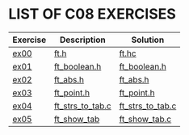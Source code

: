 # LIST OF C08 EXERCISES

|Exercise  |Description |Solution                     
|----------|------------|---------
|[ex00](https://github.com/achrafelkhnissi/1337/tree/master/Piscine-2021/DAYS/C08/ex00/) | [ft.h](https://github.com/achrafelkhnissi/1337/tree/master/Piscine-2021/DAYS/C08/ex00/README.md) | [ft.hc](https://github.com/achrafelkhnissi/1337/tree/master/Piscine-2021/DAYS/C08/ex00/ft.h)
|[ex01](https://github.com/achrafelkhnissi/1337/tree/master/Piscine-2021/DAYS/C08/ex01) | [ft_boolean.h](https://github.com/achrafelkhnissi/1337/tree/master/Piscine-2021/DAYS/C08/ex01/README.md) | [ft_boolean.h](https://github.com/achrafelkhnissi/1337/tree/master/Piscine-2021/DAYS/C08/ex01/ft_boolean.h)
|[ex02](https://github.com/achrafelkhnissi/1337/tree/master/Piscine-2021/DAYS/C08/ex02) | [ft_abs.h](https://github.com/achrafelkhnissi/1337/tree/master/Piscine-2021/DAYS/C08/ex02/README.md) | [ft_abs.h](https://github.com/achrafelkhnissi/1337/tree/master/Piscine-2021/DAYS/C08/ex02/ft_abs.h)
|[ex03](https://github.com/achrafelkhnissi/1337/tree/master/Piscine-2021/DAYS/C08/ex03) | [ft_point.h](https://github.com/achrafelkhnissi/1337/tree/master/Piscine-2021/DAYS/C08/ex03/README.md) | [ft_point.h](https://github.com/achrafelkhnissi/1337/tree/master/Piscine-2021/DAYS/C08/ex03/ft_point.h)
|[ex04](https://github.com/achrafelkhnissi/1337/tree/master/Piscine-2021/DAYS/C08/ex04) | [ft_strs_to_tab.c](https://github.com/achrafelkhnissi/1337/tree/master/Piscine-2021/DAYS/C08/ex04/README.md) | [ft_strs_to_tab.c](https://github.com/achrafelkhnissi/1337/tree/master/Piscine-2021/DAYS/C08/ex04/ft_strs_to_tab.c)
|[ex05](https://github.com/achrafelkhnissi/1337/tree/master/Piscine-2021/DAYS/C08/ex05) | [ft_show_tab](https://github.com/achrafelkhnissi/1337/tree/master/Piscine-2021/DAYS/C08/ex05/README.md) | [ft_show_tab.c](https://github.com/achrafelkhnissi/1337/tree/master/Piscine-2021/DAYS/C08/ex05/ft_show_tab.c)
